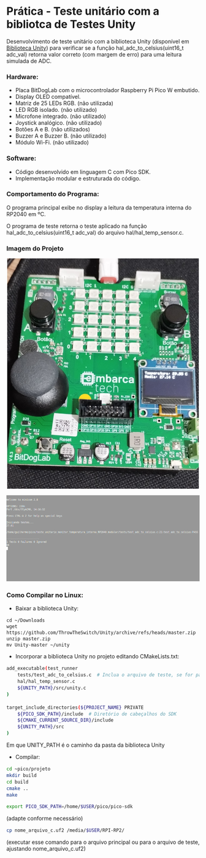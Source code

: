 # Prática - Teste unitário com a bibliotca de Testes Unity

Desenvolvimento de teste unitário com a biblioteca Unity (disponível em [Biblioteca Unity](https://www.throwtheswitch.org/unity)) para verificar se a função hal_adc_to_celsius(uint16_t adc_val) retorna valor correto (com margem de erro) para uma leitura simulada de ADC.

### Hardware:

- Placa BitDogLab com o microcontrolador Raspberry Pi Pico W embutido.
- Display OLED compatível. 
- Matriz de 25 LEDs RGB. (não utilizada)
- LED RGB isolado. (não utilizado)
- Microfone integrado. (não utilizado)
- Joystick analógico. (não utilizado)
- Botões A e B. (não utilizados)
- Buzzer A e Buzzer B. (não utilizado)
- Módulo Wi-Fi. (não utilizado)

### Software:

- Código desenvolvido em linguagem C com Pico SDK.
- Implementação modular e estruturada do código.

### Comportamento do Programa:

O programa principal exibe no display a leitura da temperatura interna do RP2040 em ºC.

O programa de teste retorna o teste aplicado na função hal_adc_to_celsius(uint16_t adc_val) do arquivo hal/hal_temp_sensor.c.

### Imagem do Projeto
<p align="center">
  <img src="https://github.com/guilherme-ro/guilherme_ramos_embarcatech_HBr_2025/raw/main/projetos/teste_unitario_monitor_temperatura_interna_RP2040_modular/assets/temperatura-interna-RP2040.jpg" width="500" height="600" alt="Monitor de Temperatura do RP2040">
</p>

<p align="center">
  <img src="https://github.com/guilherme-ro/guilherme_ramos_embarcatech_HBr_2025/raw/main/projetos/teste_unitario_monitor_temperatura_interna_RP2040_modular/assets/teste_unitario.png" width="539" height="224" alt="Teste Unitário">
</p>

### Como Compilar no Linux:

* Baixar a biblioteca Unity:

```
cd ~/Downloads
wget https://github.com/ThrowTheSwitch/Unity/archive/refs/heads/master.zip
unzip master.zip
mv Unity-master ~/unity
```

* Incorporar a biblioteca Unity no projeto editando CMakeLists.txt:

```bash
add_executable(test_runner
    tests/test_adc_to_celsius.c  # Inclua o arquivo de teste, se for parte do build
    hal/hal_temp_sensor.c
    ${UNITY_PATH}/src/unity.c
)

target_include_directories(${PROJECT_NAME} PRIVATE
    ${PICO_SDK_PATH}/include  # Diretório de cabeçalhos do SDK
    ${CMAKE_CURRENT_SOURCE_DIR}/include
    ${UNITY_PATH}/src
)
```

Em que UNITY_PATH é o caminho da pasta da biblioteca Unity

* Compilar:

```bash
cd ~pico/projeto
mkdir build
cd build
cmake ..
make
```

```bash
export PICO_SDK_PATH=/home/$USER/pico/pico-sdk 
```
(adapte conforme necessário)

```bash
cp nome_arquivo_c.uf2 /media/$USER/RPI-RP2/
```
(executar esse comando para o arquivo principal ou para o arquivo de teste, ajustando nome_arquivo_c.uf2)

